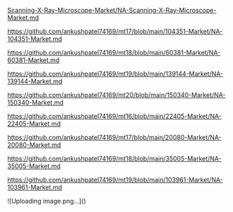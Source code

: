 <p><a href="Scanning-X-Ray-Microscope-Market/NA-Scanning-X-Ray-Microscope-Market.md">Scanning-X-Ray-Microscope-Market/NA-Scanning-X-Ray-Microscope-Market.md</a></p><p><a href="https://github.com/ankushpatel74169/mt17/blob/main/104351-Market/NA-104351-Market.md">https://github.com/ankushpatel74169/mt17/blob/main/104351-Market/NA-104351-Market.md</a></p><p><a href="https://github.com/ankushpatel74169/mt18/blob/main/60381-Market/NA-60381-Market.md">https://github.com/ankushpatel74169/mt18/blob/main/60381-Market/NA-60381-Market.md</a></p><p><a href="https://github.com/ankushpatel74169/mt19/blob/main/139144-Market/NA-139144-Market.md">https://github.com/ankushpatel74169/mt19/blob/main/139144-Market/NA-139144-Market.md</a></p><p><a href="https://github.com/ankushpatel74169/mt20/blob/main/150340-Market/NA-150340-Market.md">https://github.com/ankushpatel74169/mt20/blob/main/150340-Market/NA-150340-Market.md</a></p><p><a href="https://github.com/ankushpatel74169/mt16/blob/main/22405-Market/NA-22405-Market.md">https://github.com/ankushpatel74169/mt16/blob/main/22405-Market/NA-22405-Market.md</a></p><p><a href="https://github.com/ankushpatel74169/mt17/blob/main/20080-Market/NA-20080-Market.md">https://github.com/ankushpatel74169/mt17/blob/main/20080-Market/NA-20080-Market.md</a></p><p><a href="https://github.com/ankushpatel74169/mt18/blob/main/35005-Market/NA-35005-Market.md">https://github.com/ankushpatel74169/mt18/blob/main/35005-Market/NA-35005-Market.md</a></p><p><a href="https://github.com/ankushpatel74169/mt19/blob/main/103961-Market/NA-103961-Market.md">https://github.com/ankushpatel74169/mt19/blob/main/103961-Market/NA-103961-Market.md</a></p>
![Uploading image.png…]()
